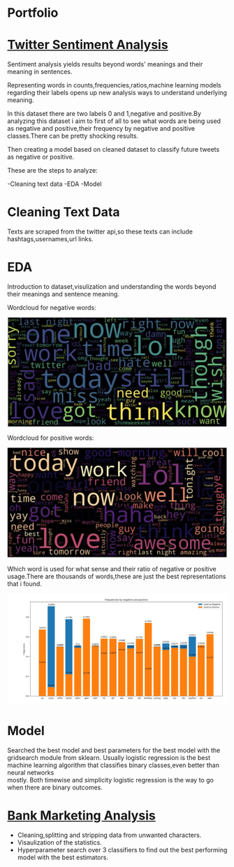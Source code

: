 # Portfolio

# [Twitter Sentiment Analysis](https://github.com/nezihaksu/Projects/tree/master/medicalsentiment)
  
  Sentiment analysis yields results beyond words' meanings and their meaning in sentences.
  
  Representing words in counts,frequencies,ratios,machine learning models regarding their labels opens up new analysis ways to understand underlying meaning.
  
  In this dataset there are two labels 0 and 1,negative and positive.By analyzing this dataset i aim to first of all to see what words     are being used as negative and positive,their frequency by negative and positive classes.There can be pretty shocking results.
  
  Then creating a model based on cleaned dataset to classify future tweets as negative or positive.
  
  These are the steps to analyze:
  
  -Cleaning text data
  -EDA
  -Model

# Cleaning Text Data
  Texts are scraped from the twitter api,so these texts can include hashtags,usernames,url links.
  
  
# EDA
  Introduction to dataset,visulization and understanding the words beyond their meanings and sentence meaning.
  
  Wordcloud for negative words:
  
![](/images/negative_wordcloud.JPG)
  
  Wordcloud for positive words:
  
![](/images/positive_wordcloud.JPG)

  Which word is used for what sense and their ratio of negative or positive usage.There are thousands of words,these are just the best     representations that i found.
  
![](/images/neg-pos-ratio.jpeg)

# Model

  Searched the best model and best parameters for the best model with the gridsearch module from sklearn.
  Usually logistic regression is the best machine learning algorithm that classifies binary classes,even better than neural networks    
  mostly.
  Both timewise and simplicity logistic regression is the way to go when there are binary outcomes.


# [Bank Marketing Analysis](https://github.com/nezihaksu/Projects/tree/master/bank_marketing)

  - Cleaning,splitting and stripping data from unwanted characters.
  - Visaulization of the statistics.
  - Hyperparameter search over 3 classifiers to find out the best performing model with the best estimators.

